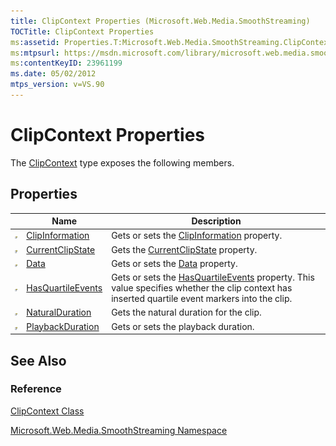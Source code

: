 ```yaml
---
title: ClipContext Properties (Microsoft.Web.Media.SmoothStreaming)
TOCTitle: ClipContext Properties
ms:assetid: Properties.T:Microsoft.Web.Media.SmoothStreaming.ClipContext
ms:mtpsurl: https://msdn.microsoft.com/library/microsoft.web.media.smoothstreaming.clipcontext_properties(v=VS.90)
ms:contentKeyID: 23961199
ms.date: 05/02/2012
mtps_version: v=VS.90
---
```


# ClipContext Properties

The [ClipContext](clipcontext-class-microsoft-web-media-smoothstreaming_1.md) type exposes the following members.

## Properties

||Name|Description|
|--- |--- |--- |
|![Public property](images/Ff728140.pubproperty(en-us,VS.90).gif "Public property")|[ClipInformation](clipcontext-clipinformation-property-microsoft-web-media-smoothstreaming_1.md)|Gets or sets the [ClipInformation](clipcontext-clipinformation-property-microsoft-web-media-smoothstreaming_1.md) property.|
|![Public property](images/Ff728140.pubproperty(en-us,VS.90).gif "Public property")|[CurrentClipState](clipcontext-currentclipstate-property-microsoft-web-media-smoothstreaming_1.md)|Gets the [CurrentClipState](clipcontext-currentclipstate-property-microsoft-web-media-smoothstreaming_1.md) property.|
|![Public property](images/Ff728140.pubproperty(en-us,VS.90).gif "Public property")|[Data](clipcontext-data-property-microsoft-web-media-smoothstreaming_1.md)|Gets or sets the [Data](clipcontext-data-property-microsoft-web-media-smoothstreaming_1.md) property.|
|![Public property](images/Ff728140.pubproperty(en-us,VS.90).gif "Public property")|[HasQuartileEvents](clipcontext-hasquartileevents-property-microsoft-web-media-smoothstreaming_1.md)|Gets or sets the [HasQuartileEvents](clipcontext-hasquartileevents-property-microsoft-web-media-smoothstreaming_1.md) property. This value specifies whether the clip context has inserted quartile event markers into the clip.|
|![Public property](images/Ff728140.pubproperty(en-us,VS.90).gif "Public property")|[NaturalDuration](clipcontext-naturalduration-property-microsoft-web-media-smoothstreaming_1.md)|Gets the natural duration for the clip.|
|![Public property](images/Ff728140.pubproperty(en-us,VS.90).gif "Public property")|[PlaybackDuration](clipcontext-playbackduration-property-microsoft-web-media-smoothstreaming_1.md)|Gets or sets the playback duration.|


## See Also

### Reference

[ClipContext Class](clipcontext-class-microsoft-web-media-smoothstreaming_1.md)

[Microsoft.Web.Media.SmoothStreaming Namespace](microsoft-web-media-smoothstreaming-namespace_1.md)

